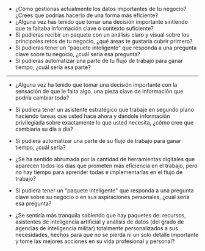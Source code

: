 - ¿Cómo gestionas actualmente los datos importantes de tu negocio? ¿Crees que podrías hacerlo de una forma más eficiente? 
- ¿Alguna vez has tenido que tomar una decisión importante sintiendo que te faltaba información clave o contexto suficiente? 
- Si pudieras recibir un paquete con un análisis claro y visual sobre los principales retos de tu negocio, ¿qué áreas te gustaría cubrir primero? 
- Si pudieras tener un "paquete inteligente" que responda a una pregunta clave sobre tu negocio, ¿cuál sería esa pregunta? 
- Si pudieras automatizar una parte de tu flujo de trabajo para ganar tiempo, ¿cuál sería esa parte?

---

- ¿Alguna vez ha tenido que tomar una decisión importante con la sensación de que le falta algo, una pieza clave de información que podría cambiar todo?

- Si pudiera tener un asistente estratégico que trabaje en segundo plano haciendo tareas que usted hace ahora y dándole información privilegiada sobre exactamente lo que usted necesita, ¿cómo cree que cambiaría su día a día?

- Si pudiera automatizar una parte de su flujo de trabajo para ganar tiempo, ¿cuál sería?

- ¿Se ha sentido abrumada por la cantidad de herramientas digitales que aparecen todos los días que prometen más eficiencia en el trabajo, pero no hay tiempo para aprender todas e implementarlas en el flujo de trabajo?

- Si pudiera tener un "paquete inteligente" que responda a una pregunta clave sobre su negocio  o en sus aspiraciones personales, ¿cuál sería esa pregunta? 

- ¿Se sentiría más tranquila sabiendo que hay paquetes de: recursos, asistentes de inteligencia artificial y análisis de datos (del grado de agencias de inteligencia militar) totalmente personalizados a sus necesidades, hechos para que no se pierda ni un solo detalle importante y tome las mejores acciones en su vida profesional y personal?